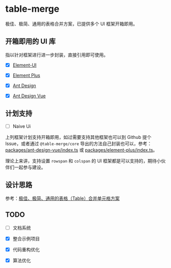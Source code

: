 # table-merge

极佳、极简、通用的表格合并方案，已提供多个 UI 框架开箱即用。

## 开箱即用的 UI 库

指以针对框架进行进一步封装，直接引用即可使用。

- [x] [Element-UI](https://github.com/yuexiaoliang/table-merge/tree/master/packages/element-ui)

- [x] [Element Plus](https://github.com/yuexiaoliang/table-merge/tree/master/packages/element-plus)

- [x] [Ant Design](https://github.com/yuexiaoliang/table-merge/tree/master/packages/ant-design)

- [x] [Ant Design Vue](https://github.com/yuexiaoliang/table-merge/tree/master/packages/ant-design-vue)

## 计划支持

- [ ] Naive Ui

上列框架计划支持开箱即用，如过需要支持其他框架也可以到 Github 提个 Issue，或者通过 `@table-merge/core` 导出的方法自己封装也可以，参考：[packages/ant-design-vue/index.ts](https://github.com/yuexiaoliang/table-merge/blob/master/packages/ant-design-vue/index.ts) 或 [packages/element-plus/index.ts](https://github.com/yuexiaoliang/table-merge/blob/master/packages/element-plus/index.ts)。

理论上来讲，支持设置 `rowspan` 和 `colspan` 的 UI 框架都是可以支持的，期待小伙伴们一起参与建设。

## 设计思路

参考：[极佳、极简、通用的表格（Table）合并单元格方案](https://zhuanlan.zhihu.com/p/570554694)

## TODO

- [ ] 文档系统

- [x] 整合示例项目

- [x] 代码重构优化

- [x] 算法优化
